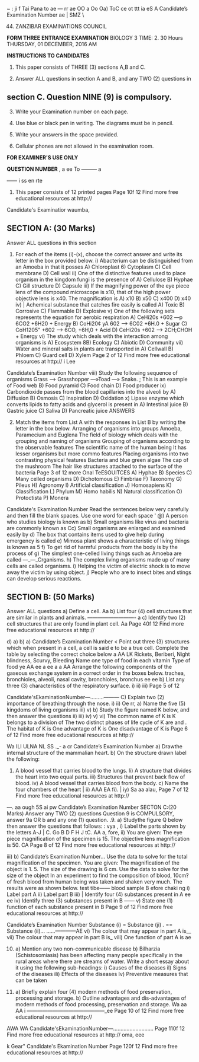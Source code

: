 ~ : ji f Tai Pana to ae —
rr ae OO a Oo Oa) ToC ce ot ttt ia eS A
Candidate’s Examination Number ae
| SMZ \

044. ZANZIBAR EXAMINATIONS COUNCIL

**FORM THREE ENTRANCE EXAMINATION**
BIOLOGY
3 TIME: 2. 30 Hours THURSDAY, 01 DECEMBER, 2016 AM

**INSTRUCTIONS TO CANDIDATES**

1. This paper consists of THREE (3) sections A,B and C.

2. Answer ALL questions in section A and B, and any TWO (2) questions in

## section C. Question NINE (9) is compulsory.

3. Write your Examination number on each page.

4. Use blue or black pen in writing. The diagrams must be in pencil.

5. Write your answers in the space provided.

6. Cellular phones are not allowed in the examination room.

**FOR EXAMINER'S USE ONLY**

**QUESTION NUMBER**
,
a ee
To
———
a
>
——
i ss en rte
1) This paper consists of 12 printed pages
Page 10f 12
Find more free educational resources at http://

Candidate's Examinatior waumba,

## SECTION A: (30 Marks)
Answer ALL questions in this section

1. For each of the items (i)-(x), choose the correct answer and write its letter in the box provided below.
i) Abacterium can be distinguished from an Amoeba in that it posses
A) Chloroplast 6) Cytoplasm C) Cell membrane D) Cell wall ii) One of the distinctive features used to place organism in the kingdom fungi is the presence of
A) Cellulose B) Hyphae C) Gill structure D) Capsule iii) If the magnifying power of the eye piece lens of the compound microscope is x10, that of the high power objective lens is x40. The magnification is
A) x10 B) x50 C) x400 D) x40
iv) | Achemical substance that catches fire easily is called
A) Toxic B) Corrosive C) Flammable D) Explosive v) One of the following sets represents the equation for aerobic respiration
A) CeHi20s +602 —p 6CO2 +6H20 + Energy
B) CoHi20¢ yA 602 —> 6C02 +6H.0 + Sugar
C) CoH1205" +602 —> 6CO, +6H,0 + Acid
D) CeHi20s +602 —> 2CH;CHOH + Energy vi) The study which deals with the interaction among organisms is
A) Ecosystem 8B) Ecology C) Abiotic D) Community vii) Water and mineral salts in plants are transported in
A) Cellwall B) Phloem C) Guard cell D) Xylem
Page 2 of 12
Find more free educational resources at http://
i Lee

Candidate’s Examination Number viii) Study the following sequence of organisms
Grass —> Grasshopper —»Toad —» Snake. ; This is an example of
Food web B) Food pyramid C) Food chain D) Food producer ix) Carbondioxide passes from the blood capillaries into the alveoli by
A) Diffusion B) Osmosis C) Inspiration D) Oxidation x) Lipase enzyme which converts lipids to fatty acids and glycerol is present in
A) Intestinal juice B) Gastric juice C) Saliva D) Pancreatic juice
ANSWERS

2. Match the items from List A with the responses in List B by writing the letter in the box below.
Arranging of organisms into groups
Amoeba, Paramecium and Euglena
The field of biology which deals with the grouping and naming of organisms
Grouping of organisms according to the observable features
The scientific name of the human being
It has lesser organisms but more commo features
Placing organisms into two contrasting physical features
Bacteria and blue green algae
The cap of the mushroom
The hair like structures attached to the surface of the bacteria
Page 3 of 12
more Onal TeESOUITCES
A) Hyphae
B) Species
C) Many celled organisms
D) Dichotomous
E) Fimbriae
F) Taxonomy
G) Pileus
H) Agronomy
I) Artificial classification
J) Homosapiens
K) Classification
L) Phylum
M) Homo habilis
N) Natural classification
O) Protoctista
P) Monera

Candidate's Ekamination Number
Read the sentences below very carefully and then fill the blank spaces. Use one word for each space
'
@) A person who studies biology is known as b) Small organisms like virus and bacteria are commonly known as
Cc) Small organisms are enlarged and examined easily by d) The box that contains items used to give help during emergency is called e) Mimosa plant shows a characteristic of living things is known as 5
f) To get rid of harmful products from the body is by the process of g) The simplest one-celled living things such as Amoeba are called
—_—_Crganisms.
h) The complex living organisms made up of many cells are called organisms.
i) Helping the victim of electric shock is to move away the victim by using object.
j) People who are to insect bites and stings can develop serious reactions.

## SECTION B: (50 Marks)
Answer ALL questions a) Define a cell.
Aa b) List four (4) cell structures that are similar in plants and animals.
—————————-
a c) Identify two (2) cell structures that are only found in plant cell.
Aa
Page 40f 12
Find more free educational resources at http://

d)
a)
b)
a)
Candidate’s Examination Number
<
Point out three (3) structures which when present in a cell, a cell is said e to be a true cell.
Complete the table by selecting the correct choice below a AA
LK
Rickets, Beriberi, Night blindness, Scurvy, Bleeding
Name one type of food in each vitamin
Type of food ye AA
ee a ee a a AA
Arrange the following components of the gaseous exchange system in a correct order in the boxes below.
trachea, bronchioles, alveoli, nasal cavity, bronchioles, bronchus ee ee b)
List any three (3) characteristics of the respiratory surface.
i)
ii)
iii)
Page 5 of 12

Candidate'sEkaminationNumber—.........———
C) Explain two (2) importance of breathing through the nose.
i)
ii)
Oe rr,
a) Name the five (5) kingdoms of living organisms iii)
v)
b) Study the figure named K below, and then answer the questions ii)
iii)
iv)
v)
vi)
The common name of K is
K belongs to a division of
The two distinct phases of life cycle of K are and .
The habitat of K is
One advantage of K is
One disadvantage of K is
Page 6 of 12
Find more free educational resources at http://

Wa ILI ULNA NL SS ._-
a cr
Candidate’s Examination Number a) Drawthe internal structure of the mammalian heart.
b) On the structure drawn label the following:
1) A blood vessel that carries blood to the lungs.
li) A structure that divides the heart into two equal parts.
iii) Structures that prevent back flow of blood.
iv) A blood vessel that carries blood from the body.
c) Name the four chambers of the heart
| ii)
AAA EA
fi). | iy)
Sa aa alau,
Page 7 of 12
Find more free educational resources at http://

—.
aa ough 5S ai pw
Candidate’s Examination Number
SECTON C:(20 Marks)
Answer any TWO (2) questions
Question 9 is COMPULSORY, answer 9a OR b and any one (1) question.
.9. a) Studythe figure Q below then answer the questions that follows:
: vya , i) Label the parts shown by the letters A-J
|
C.
Go
B
D
F
H
J
tC. AA
a, fore,
ii) You are given: The eye piece magnification of the specimen is 15. The objective lens magnification is 50. CA
Page 8 of 12
Find more free educational resources at http://

iii)
b)
Candidate’s Examination Number...
Use the data to solve for the total magnification of the specimen.
You are given: The magnification of the object is 1. 5. The size of the drawing is 6 cm.
Use the data to solve for the size of the object
In an experiment to find the composition of blood, 10cm? of fresh blood from human being was taken and shaken very much. The results were as shown below.
test tibe—_—_
blood sample
   B efore chaki ng i) Label part A
ii) Label part B
iii) | Identify four (4) substances present in A
ee ee iv) Identify three (3) substances present in B
——
v) State one (1) function of each substance present in B
Page 9 of 12
Find more free educational resources at http://

Candidate’s Examination Number
Substance (i) =
Substance (ji) _._ ==
Substance (ii)... ......————AE
vi) The colour that may appear in part A is__
vii) The colour that may appear in part B is_
vili)
One function of part A is ae

10. a) Mention any two non-communicable disease b) Bilharzia (Schistosomiasis) has been affecting many people specifically in the rural areas where there are streams of water. Write a short essay about it using the following sub-headings:
i) Causes of the diseases il) Signs of the diseases ili) Effects of the diseases
Iv) Preventive measures that can be taken

11. a) Briefly explain four (4) modern methods of food preservation, processing and storage.
b) Outline advantages and dis-advantages of modern methods of food processing,
preservation and storage.
Wa aa AA
i —————_—_—_—_—_—_—_—_—_—_—_ee
Page 10 of 12
Find more free educational resources at http://

AWA WA
Candidate'sEkaminationNumber—...........................
Page 110f 12
Find more free educational resources at http://
oma,
eee

k Gear"
Candidate's Ekamination Number
Page 120f 12
Find more free educational resources at http://